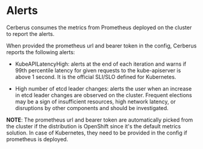 # Alerts

Cerberus consumes the metrics from Prometheus deployed on the cluster to report the alerts. 

When provided the prometheus url and bearer token in the config, Cerberus reports the following alerts:

- KubeAPILatencyHigh: alerts at the end of each iteration and warns if 99th percentile latency for given requests to the kube-apiserver is above 1 second. It is the official SLI/SLO defined for Kubernetes.

- High number of etcd leader changes: alerts the user when an increase in etcd leader changes are observed on the cluster. Frequent elections may be a sign of insufficient resources, high network latency, or disruptions by other components and should be investigated.

**NOTE**: The prometheus url and bearer token are automatically picked from the cluster if the distribution is OpenShift since it's the default metrics solution. In case of Kubernetes, they need to be provided in the config if prometheus is deployed.

